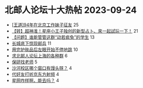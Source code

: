 # 北邮人论坛十大热帖 2023-09-24

- [[王道]94年在北京工作妹子征友](https://bbs.byr.cn/article/Friends/2045531) 25
- [【转】超神准！星座小王子独创的新型占卜、來一起試玩一下！](https://bbs.byr.cn/article/Constellations/326533) 21
- [【问题】谁能管管这群“动若疯兔”的学生](https://bbs.byr.cn/article/Talking/6401149) 13
- [长城底下惊现邮兵](https://bbs.byr.cn/article/Picture/3350684) 11
- [用完护肤品后左眼开始不停地跳](https://bbs.byr.cn/article/Beauty/333840) 10
- [求北邮人论坛上海的各种群](https://bbs.byr.cn/article/BYRatSH/9698) 6
- [保研找老师](https://bbs.byr.cn/article/AimGraduate/1226707) 5
- [沙河校区哪个窗口有馒头呀？](https://bbs.byr.cn/article/Food/525004) 4
- [代好友打听京东方射频](https://bbs.byr.cn/article/WorkLife/1205225) 4
- [星网咋样啊，能去吗？](https://bbs.byr.cn/article/Job/2191143) 4


